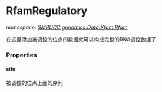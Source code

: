 ﻿# RfamRegulatory
_namespace: [SMRUCC.genomics.Data.Xfam.Rfam](./index.md)_

在这里添加被调控的位点的数据就可以构成完整的RNA调控数据了




### Properties

#### site
被调控的位点上面的序列
